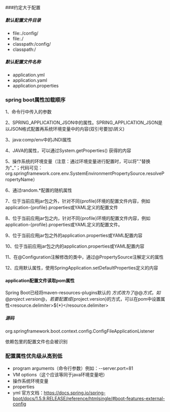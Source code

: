 ###约定大于配置
##### 默认配置文件目录
- file:./config/
- file:./
- classpath:/config/
- classpath:/
##### 默认配置文件名称
- application.yml
- application.yaml
- application.properties

### spring boot属性加载顺序
1、命令行中传入的参数

2、SPRING_APPLICATION_JSON中的属性。SPRING_APPLICATION_JSON是以JSON格式配置再系统环境变量中的内容(双引号要加\转义)

3、java:comp/env中的JNDI属性

4、JAVA的属性，可以通过System.getProperties() 获得的内容

5、操作系统的环境变量（注意：通过环境变量进行配置时，可以将"."替换为"_"；代码可见：org.springframework.core.env.SystemEnvironmentPropertySource.resolvePropertyName）

6、通过random.*配置的随机属性

7、位于当前应用jar包之外，针对不同{profile}环境的配置文件内容，例如application-{profile}.properties或YAML定义的配置文件

8、位于当前应用jar包之内，针对不同{profile}环境的配置文件内容，例如application-{profile}.properties或YAML定义的配置文件。

9、位于当前应用jar包之外的application.properties或YAML配置内容

10、位于当前应用jar包之内的application.properties或YAML配置内容

11、在@Configuration注解修改的类中，通过@PropertySource注解定义的属性

12、应用默认属性，使用SpringApplication.setDefaultProperties定义的内容

#### application配置文件读取pom属性
Spring Boot已经将maven-resources-plugins默认的 ${}方式改为了@@方式，如@project.version@，若要配置成${project.version}的方式，可以在pom中设置属性<resource.delimiter>${*}</resource.delimiter>

##### 源码
org.springframework.boot.context.config.ConfigFileApplicationListener



依赖包里的配置文件也会被识别

### 配置属性优先级从高到低
- program arguments（命令行参数）例如：--server.port=81
- VM options（这个应该等同于java环境变量吧）
- 操作系统环境变量
- properties
- yml
官方文档：https://docs.spring.io/spring-boot/docs/1.5.9.RELEASE/reference/htmlsingle/#boot-features-external-config